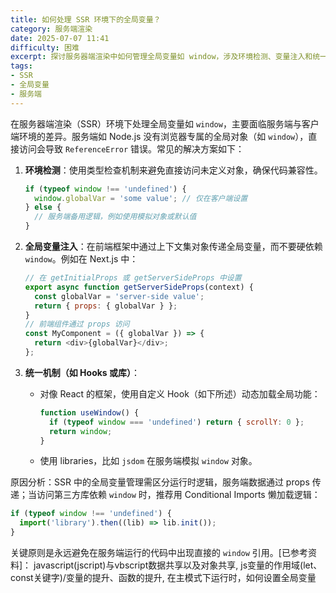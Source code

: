 ```yaml
---
title: 如何处理 SSR 环境下的全局变量？
category: 服务端渲染
date: 2025-07-07 11:41
difficulty: 困难
excerpt: 探讨服务器端渲染中如何管理全局变量如 window，涉及环境检测、变量注入和统一机制。
tags:
- SSR
- 全局变量
- 服务端
---
```

在服务器端渲染（SSR）环境下处理全局变量如 `window`，主要面临服务端与客户端环境的差异。服务端如 Node.js 没有浏览器专属的全局对象（如 `window`），直接访问会导致 `ReferenceError` 错误。常见的解决方案如下：  

1. **环境检测**：使用类型检查机制来避免直接访问未定义对象，确保代码兼容性。  
   ```javascript
   if (typeof window !== 'undefined') {
     window.globalVar = 'some value'; // 仅在客户端设置
   } else {
     // 服务端备用逻辑，例如使用模拟对象或默认值
   }
   ```

2. **全局变量注入**：在前端框架中通过上下文集对象传递全局变量，而不要硬依赖 `window`。例如在 Next.js 中：
   ```javascript
   // 在 getInitialProps 或 getServerSideProps 中设置
   export async function getServerSideProps(context) {
     const globalVar = 'server-side value';
     return { props: { globalVar } };
   }
   // 前端组件通过 props 访问
   const MyComponent = ({ globalVar }) => {
     return <div>{globalVar}</div>;
   };
   ```

3. **统一机制（如 Hooks 或库）**：  
   - 对像 React 的框架，使用自定义 Hook（如下所述）动态加载全局功能：
     ```javascript
     function useWindow() {
       if (typeof window === 'undefined') return { scrollY: 0 };
       return window;
     }
     ```  
   - 使用 libraries，比如 `jsdom` 在服务端模拟 `window` 对象。  

原因分析：SSR 中的全局变量管理需区分运行时逻辑，服务端数据通过 props 传递；当访问第三方库依赖 `window` 时，推荐用 Conditional Imports 懒加载逻辑：
```javascript
if (typeof window !== 'undefined') {
  import('library').then((lib) => lib.init());
}
```  
关键原则是永远避免在服务端运行的代码中出现直接的 `window` 引用。[已参考资料]： javascript(jscript)与vbscript数据共享以及对象共享, js变量的作用域(let、const关键字)/变量的提升、函数的提升, 在主模式下运行时，如何设置全局变量
